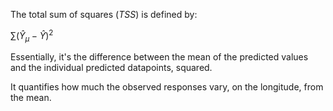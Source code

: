 The total sum of squares ($TSS$) is defined by:

$\sum (\hat{Y}_{\mu} - \hat{Y})^2$

Essentially, it's the difference between the mean of the predicted values and the individual predicted datapoints, squared.

It quantifies how much the observed responses vary, on the longitude, from the mean.
